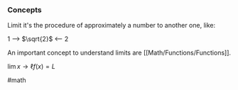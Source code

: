 ### Concepts

Limit it's the procedure of approximately a number to another one, like:

1  -->  $\sqrt{2}$  <--  2

An important concept to understand limits are [[Math/Functions/Functions]].

$\lim {x \to \ell }f(x)=L$

#math 
